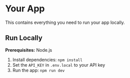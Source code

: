 
# Your App

This contains everything you need to run your app locally.

## Run Locally

**Prerequisites:**  Node.js


1. Install dependencies:
   `npm install`
2. Set the `API_KEY` in `.env.local` to your API key
3. Run the app:
   `npm run dev`
